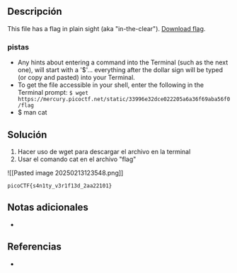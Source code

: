 ## Descripción 

This file has a flag in plain sight (aka "in-the-clear"). [Download flag](https://mercury.picoctf.net/static/33996e32dce022205a6a36f69aba56f0/flag).

### pistas

- Any hints about entering a command into the Terminal (such as the next one), will start with a '$'... everything after the dollar sign will be typed (or copy and pasted) into your Terminal.
- To get the file accessible in your shell, enter the following in the Terminal prompt: `$ wget https://mercury.picoctf.net/static/33996e32dce022205a6a36f69aba56f0/flag`
- $ man cat

## Solución

1. Hacer uso de wget para descargar el archivo en la terminal
2.  Usar el comando cat en el archivo "flag"

![[Pasted image 20250213123548.png]]

```
picoCTF{s4n1ty_v3r1f13d_2aa22101}
```

## Notas adicionales

- 
## Referencias

- 